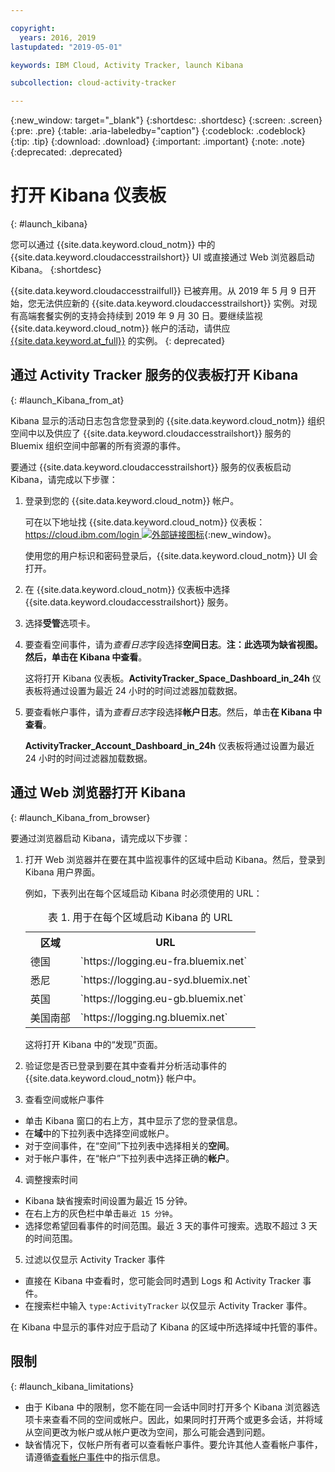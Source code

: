 ```yaml
---

copyright:
  years: 2016, 2019
lastupdated: "2019-05-01"

keywords: IBM Cloud, Activity Tracker, launch Kibana

subcollection: cloud-activity-tracker

---
```


{:new_window: target="_blank"}
{:shortdesc: .shortdesc}
{:screen: .screen}
{:pre: .pre}
{:table: .aria-labeledby="caption"}
{:codeblock: .codeblock}
{:tip: .tip}
{:download: .download}
{:important: .important}
{:note: .note}
{:deprecated: .deprecated}


# 打开 Kibana 仪表板
{: #launch_kibana}

您可以通过 {{site.data.keyword.cloud_notm}} 中的 {{site.data.keyword.cloudaccesstrailshort}} UI 或直接通过 Web 浏览器启动 Kibana。
{:shortdesc}
   
{{site.data.keyword.cloudaccesstrailfull}} 已被弃用。从 2019 年 5 月 9 日开始，您无法供应新的 {{site.data.keyword.cloudaccesstrailshort}} 实例。对现有高端套餐实例的支持会持续到 2019 年 9 月 30 日。要继续监视 {{site.data.keyword.cloud_notm}} 帐户的活动，请供应 [{{site.data.keyword.at_full}}](/docs/services/Activity-Tracker-with-LogDNA?topic=logdnaat-getting-started#getting-started) 的实例。
{: deprecated}


##  通过 Activity Tracker 服务的仪表板打开 Kibana
{: #launch_Kibana_from_at}

Kibana 显示的活动日志包含您登录到的 {{site.data.keyword.cloud_notm}} 组织空间中以及供应了 {{site.data.keyword.cloudaccesstrailshort}} 服务的 Bluemix 组织空间中部署的所有资源的事件。

要通过 {{site.data.keyword.cloudaccesstrailshort}} 服务的仪表板启动 Kibana，请完成以下步骤：

1. 登录到您的 {{site.data.keyword.cloud_notm}} 帐户。

    可在以下地址找 {{site.data.keyword.cloud_notm}} 仪表板：[https://cloud.ibm.com/login ![外部链接图标](../../../icons/launch-glyph.svg "外部链接图标")](https://cloud.ibm.com/login){:new_window}。
    
	使用您的用户标识和密码登录后，{{site.data.keyword.cloud_notm}} UI 会打开。

2. 在 {{site.data.keyword.cloud_notm}} 仪表板中选择 {{site.data.keyword.cloudaccesstrailshort}} 服务。 
    
3. 选择**受管**选项卡。

4. 要查看空间事件，请为*查看日志*字段选择**空间日志**。**注：**此选项为缺省视图。然后，单击**在 Kibana 中查看**。 

    这将打开 Kibana 仪表板。**ActivityTracker_Space_Dashboard_in_24h** 仪表板将通过设置为最近 24 小时的时间过滤器加载数据。

5. 要查看帐户事件，请为*查看日志*字段选择**帐户日志**。然后，单击**在 Kibana 中查看**。 

    **ActivityTracker_Account_Dashboard_in_24h** 仪表板将通过设置为最近 24 小时的时间过滤器加载数据。
	
	
##  通过 Web 浏览器打开 Kibana
{: #launch_Kibana_from_browser}

要通过浏览器启动 Kibana，请完成以下步骤：

1. 打开 Web 浏览器并在要在其中监视事件的区域中启动 Kibana。然后，登录到 Kibana 用户界面。
    
    例如，下表列出在每个区域启动 Kibana 时必须使用的 URL：
      
    <table>
          <caption>表 1. 用于在每个区域启动 Kibana 的 URL</caption>
           <tr>
            <th>区域</th>
            <th>URL</th>
          </tr>
          <tr>
            <td>德国</td>
            <td>`https://logging.eu-fra.bluemix.net`</td>
          </tr>
          <tr>
            <td>悉尼</td>
            <td>`https://logging.au-syd.bluemix.net` </td>
          </tr>
		  <tr>
            <td>英国</td>
            <td>`https://logging.eu-gb.bluemix.net`</td>
          </tr>
		  <tr>
            <td>美国南部</td>
            <td>`https://logging.ng.bluemix.net`</td>
          </tr>
    </table>
	
	这将打开 Kibana 中的“发现”页面。
	
2. 验证您是否已登录到要在其中查看并分析活动事件的 {{site.data.keyword.cloud_notm}} 帐户中。

3. 查看空间或帐户事件

* 单击 Kibana 窗口的右上方，其中显示了您的登录信息。
* 在**域**中的下拉列表中选择空间或帐户。
* 对于空间事件，在“空间”下拉列表中选择相关的**空间**。
* 对于帐户事件，在“帐户”下拉列表中选择正确的**帐户**。

4. 调整搜索时间

* Kibana 缺省搜索时间设置为最近 15 分钟。
* 在右上方的灰色栏中单击`最近 15 分钟`。
* 选择您希望回看事件的时间范围。最近 3 天的事件可搜索。选取不超过 3 天的时间范围。

5. 过滤以仅显示 Activity Tracker 事件
* 直接在 Kibana 中查看时，您可能会同时遇到 Logs 和 Activity Tracker 事件。
* 在搜索栏中输入 `type:ActivityTracker` 以仅显示 Activity Tracker 事件。

在 Kibana 中显示的事件对应于启动了 Kibana 的区域中所选择域中托管的事件。

## 限制
{: #launch_kibana_limitations}

* 由于 Kibana 中的限制，您不能在同一会话中同时打开多个 Kibana 浏览器选项卡来查看不同的空间或帐户。因此，如果同时打开两个或更多会话，并将域从空间更改为帐户或从帐户更改为空间，那么可能会遇到问题。
* 缺省情况下，仅帐户所有者可以查看帐户事件。要允许其他人查看帐户事件，请遵循[查看帐户事件](/docs/services/cloud-activity-tracker?topic=cloud-activity-tracker-view_acc_events#view_acc_events)中的指示信息。



